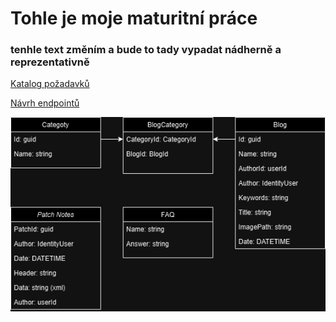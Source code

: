 # Tohle je moje maturitní práce 
### tenhle text změním a bude to tady vypadat nádherně a reprezentativně
[Katalog požadavků](https://pslib-my.sharepoint.com/:w:/g/personal/lukas_pop_021_pslib_cz/EZrSBQFCEfdIgVHRQU2w-cMBUPIYNECkvbUb9ilaTk43cg?e=A3VXRI)

[Návrh endpointů](https://pslib-my.sharepoint.com/:x:/g/personal/lukas_pop_021_pslib_cz/EcowdafPZ31BnSbk6yahbj4BMvjsQbOugvnotL5Lat1buA?e=q0jeV7)



<img src="./MP-Pop-Diagram.drawio.png"/>
